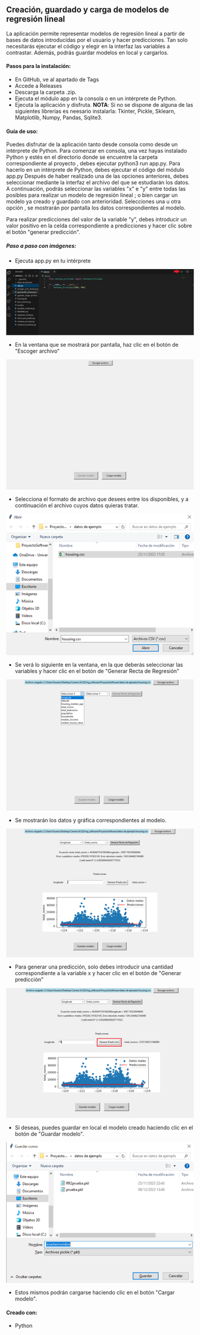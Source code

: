 ## Creación, guardado y carga de modelos de regresión lineal

La aplicación permite representar modelos de regresión lineal a partir de bases de datos introducidas por el usuario y hacer predicciones. Tan solo necesitarás ejecutar el código y elegir en la interfaz las variables a contrastar. Además, podrás guardar modelos en local y cargarlos.

#### Pasos para la instalación:
- En GitHub, ve al apartado de Tags
- Accede a Releases
- Descarga la carpeta .zip.
- Ejecuta el módulo app en la consola o en un intérprete de Python.
- Ejecuta la aplicación y disfruta.
 **NOTA**: Si no se dispone de alguna de las siguientes librerías es neesario instalarla: Tkinter, Pickle, Sklearn, Matplotlib, Numpy, Pandas, Sqlite3.
#### Guía de uso:
Puedes disfrutar de la aplicación tanto desde consola como desde un intérprete de Python.
Para comenzar en consola, una vez hayas instalado Python y estés en el directorio donde se encuentre la carpeta correspondiente al proyecto , 
debes ejecutar python3 run app.py.
Para hacerlo en un intérprete de Python, debes ejecutar el código del módulo app.py
Después de haber realizado una de las opciones anteriores, debes seleccionar mediante la interfaz el archivo del que se estudiarán los datos.
A continuación, podrás seleccionar las variables "x" e "y" entre todas las posibles para realizar un modelo de regresión lineal ; 
o bien cargar un modelo ya creado y guardado con anterioridad. 
Selecciones una u otra opción , se mostrarán por pantalla los datos correspondientes al modelo. 

Para realizar predicciones del valor de la variable "y", debes introducir un valor positivo en la celda correspondiente a predicciones y hacer clic sobre el botón "generar predicción".

##### Paso a paso con imágenes:
- Ejecuta app.py en tu intérprete

![](https://github.com/Hugo-RD/Grupo4SE/blob/master/Imagenes/vetanaapp.PNG)

- En la ventana que se mostrará por pantalla, haz clic en el botón de "Escoger archivo"

![](https://github.com/Hugo-RD/Grupo4SE/blob/master/Imagenes/interfaz1.PNG)

- Selecciona el formato de archivo que desees entre los disponibles, y a continuación el archivo cuyos datos quieras tratar.

![](https://github.com/Hugo-RD/Grupo4SE/blob/master/Imagenes/seleccionarchivo.PNG)

- Se verá lo siguiente en la ventana, en la que deberás seleccionar las variables y hacer clic en el botón de "Generar Recta de Regresión"

![](https://github.com/Hugo-RD/Grupo4SE/blob/master/Imagenes/seleccionarvariables.PNG)

- Se mostrarán los datos y gráfica correspondientes al modelo.

![](https://github.com/Hugo-RD/Grupo4SE/blob/master/Imagenes/datosgrafica.PNG)

- Para generar una predicción, solo debes introducir una cantidad correspondiente a la variable x y hacer clic en el botón de  "Generar predicción"

![](https://github.com/Hugo-RD/Grupo4SE/blob/master/Imagenes/prediccion.PNG)

- Si deseas, puedes guardar en local el modelo creado haciendo clic en el botón de "Guardar modelo".

![](https://github.com/Hugo-RD/Grupo4SE/blob/master/Imagenes/guardarmodelo.PNG)

- Estos mismos podrán cargarse haciendo clic en el botón "Cargar modelo".



#### Creado con:
- Python
